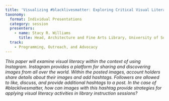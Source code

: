 ```yaml
---
title: 'Visualizing #blacklivesmatter: Exploring Critical Visual Literacy through Instagram'
taxonomy:
  format: Individual Presentations
  category: session
  presenters:
    - name: Stacy R. Williams
	  title: Head, Architecture and Fine Arts Library, University of Southern California  
  track: 
	- Programming, Outreach, and Advocacy
---
```

_This paper will examine visual literacy within the context of using Instagram. Instagram provides a platform for sharing and discovering images from all over the world. Within the posted images, account holders share details about their images and add hashtags. Followers are allowed to like, discuss, and provide additional hashtags to a post. In the case of #blacklivesmatter, how can images with this hashtag provide strategies for applying visual literacy activities in library instruction sessions?_